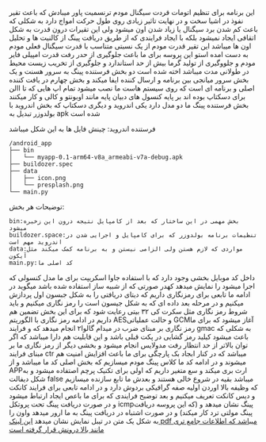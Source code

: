 این برنامه برای تنظیم اتومات قردت سیگنال مودم ترنسمیت پاور میبادش که باعث تقیر نفوذ در اشیا سخت و در نهایت تاثیر زیادی روی
 طول حرکت امواج دارد به شکلی که باعث کم شدن برد سیگنال یا زیاد شدن اون میشود ولی این تقیرات درون قدرت به شکل اتقافی ایجاد
 نمیشود بلکه با ایجاد فرایندی که از طریق دریافت پینگ از کالنیت ها و تحلیل اون ها میباشد این تقیر قدرت مودم از یک نسبتی متناسب با
 قدرت سیگنال فعلی مودم به دست امده استو این پروسه برای ما باعث جلوگیری از حدر رفت قدرت امپیلی فایر مودم و جلووگیری از تولید
 گرما بیش از حد استاندارد و جلوگیری از تخریب زیست محیط در طولانی مدت میباشد
اخته شده است دو بخش فرستنده پینگ به سرور هسنت و یک بخش سرور میانجی بین برنامه و ارسال کننده ایفا
 میکند و بخش چهارم در یافت کننده اصلی و برنامه ای است که روی سیستم هاست ما نصب میشود تمام اپ هایی که تا االن برای دسکتاپ بوده
اند بر پایه کنسول های دبیان پایه مانند اوبونتو و کالی و کار میکنند
بخش فرستنده پینگ ما دو مدل دارد یکی اندروید و دیگری دسکتاپ که بخش اندروید با بولدوزر تبدیل به apk شده است

فرستنده اندروید: 
چینش فایل ها به این شکل میباشد
```
/android_app
├── bin
│   └── myapp-0.1-arm64-v8a_armeabi-v7a-debug.apk
├── buildozer.spec
├── data
│   ├── icon.png
│   └── presplash.png
└── main.py
```
توضیحات هر بخش:
```
bin:بخش مهمی در این ساختار که بعد از کامپایل نتیجه درون این زخیره میشود
buildozer.space:تنظیمات برنامه بولدوزر که برای کامپایل و اجرایی شدن در اندروید مهم است
data:مواردی که لازم هستن ولی الزامی نیستن و به برنامه کمک میکند مثل آیکون
main.py:کد اصلی ما
```
داخل کد موبایل بخشی وجود دارد که با استفاده جاوا اسکریپت برای ما مدل کنسولی که اجرا میشود را نمایش میدهد کهدر صورتی که از شبیه ساز استفاده شده باشد میگوید
در ادامه ما تابعی برای رمزنگاری داریم که دیتای دریافتی را به شکل جبسون اول پردازش میکنیم و در مرحله بعد داده ای که به شکل جیسون است را رمز نگاری میکنیم
و باید شروط رمز نگاری مثل سکرت کی ۳۲ بیتی رعایت شود که برای این بخش تضمین هم داریم
در ادامه رمز نگاری با الگوریتم AESو حالت عملیاتی GCMآغاز میشود که برای ما رمز نگاری بر مبنای ضرب در میدام گالوا۲ انجام میدهد که و فرایند gmac به شکلی که باعث میشود کیلید رمز گشایی در پکت قبلی باشد و این قابلیت هم دارا میباشد که اگر توان بالاتر از حد انتظار رفت مدولایس انجام میشود
و بخشی دیگر از رمز نگاری ما بر مبنای فرایند ctr میباشد که در کنار ابجاد بک پارچگی برای ما باعث افزایش امنیت هم میشوند و در ادامه کد ما کلاس پینگ مودم میسازیم  که بخش اصلی کد ما میباشد و از APPارث بری میکند و سع متغیر داریم که اولی برای تکنیک پرچم اصتفاده میشود و به شکل دیفالت false میباشد بقیه در شروع خالی هستند و بعدش ما تابع سازنده میسازیم که وظیفه بالا اوردن اولیه صفه گرافیکی بردوش دارد و در ادامه تابعی برای فرایند کانکت و دیس کانکت تعریف میکنیم
و بعد توضبح فرایندی که برای ما باعص ایجاد ارتباط میشود و در صورت دریافت پینگ تحت پروتکل icmpپینگ نشان میدهد و (که این پروسه دریافت پینگ مولتی ترد کار میکند) و در صورت اشتباه در دریافت پینگ به ما ارور میدهد واون را به شکل یک متن در تیبل نمایش نشان میدهد
[این لینک pdf میباشد که اطلاعات جامع تری مانند بالا درونش قرار گرفته است](https://s34.picofile.com/d/8487037042/1d33ff30-64a3-41f9-be3a-66d8160f512e/%D8%AE%D9%88%D8%A7%D8%B1%D8%B2%D9%85%DB%8C3.pdf)


